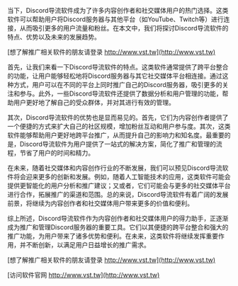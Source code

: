 当下，Discord导流软件成为了许多内容创作者和社交媒体用户的热门选择。这类软件可以帮助用户将Discord服务器与其他平台（如YouTube、Twitch等）进行连接，从而吸引更多的用户流量和粉丝。在本文中，我们将探讨Discord导流软件的特点、优势以及未来的发展趋势。

[想了解推广相关软件的朋友请登录 http://www.vst.tw](http://www.vst.tw)

首先，让我们来看一下Discord导流软件的特点。这类软件通常提供了跨平台整合的功能，让用户能够轻松地将Discord服务器与其它社交媒体平台相连接。通过这种方式，用户可以在不同的平台上同时推广自己的Discord服务器，吸引更多的关注和参与。此外，一些Discord导流软件还提供了数据分析和用户管理的功能，帮助用户更好地了解自己的受众群体，并对其进行有效的管理。

其次，Discord导流软件的优势也是显而易见的。首先，它们为内容创作者提供了一个便捷的方式来扩大自己的社区规模，增加粉丝互动和用户参与度。其次，这类软件能够帮助用户更好地跨平台推广，从而提升自己的影响力和知名度。最重要的是，Discord导流软件为用户提供了一站式的解决方案，简化了推广和管理的流程，节省了用户的时间和精力。

在未来，随着社交媒体和内容创作行业的不断发展，我们可以预见Discord导流软件将会迎来更多的创新和发展。例如，随着人工智能技术的应用，这类软件可能会提供更智能化的用户分析和推广建议；又或者，它们可能会与更多的社交媒体平台进行合作，拓展推广的渠道和范围。总的来说，Discord导流软件有着广阔的发展前景，将继续为内容创作者和社交媒体用户带来更多的价值和便利。

综上所述，Discord导流软件作为内容创作者和社交媒体用户的得力助手，正逐渐成为推广和管理Discord服务器的重要工具。它们以其便捷的跨平台整合和强大的推广功能，为用户带来了诸多优势和便利。在未来，这类软件将继续发挥重要作用，并不断创新，以满足用户日益增长的推广需求。

[想了解推广相关软件的朋友请登录 http://www.vst.tw](http://www.vst.tw)


[访问软件官网 http://www.vst.tw](http://www.vst.tw)
